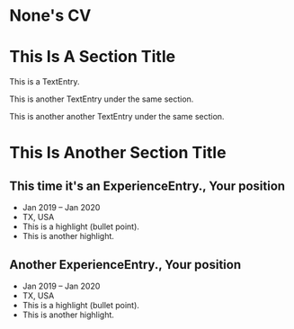 # None's CV



# This Is A Section Title

This is a TextEntry.

This is another TextEntry under the same section.

This is another another TextEntry under the same section.

# This Is Another Section Title

## This time it's an ExperienceEntry., Your position

- Jan 2019 – Jan 2020
- TX, USA
- This is a highlight (bullet point).
- This is another highlight.

## Another ExperienceEntry., Your position

- Jan 2019 – Jan 2020
- TX, USA
- This is a highlight (bullet point).
- This is another highlight.

